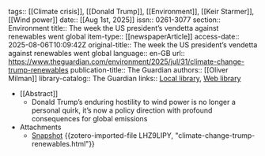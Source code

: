 tags:: [[Climate crisis]], [[Donald Trump]], [[Environment]], [[Keir Starmer]], [[Wind power]]
date:: [[Aug 1st, 2025]]
issn:: 0261-3077
section:: Environment
title:: The week the US president’s vendetta against renewables went global
item-type:: [[newspaperArticle]]
access-date:: 2025-08-06T10:09:42Z
original-title:: The week the US president’s vendetta against renewables went global
language:: en-GB
url:: https://www.theguardian.com/environment/2025/jul/31/climate-change-trump-renewables
publication-title:: The Guardian
authors:: [[Oliver Milman]]
library-catalog:: The Guardian
links:: [Local library](zotero://select/library/items/NTH3H8M5), [Web library](https://www.zotero.org/users/46463/items/NTH3H8M5)

- [[Abstract]]
	- Donald Trump’s enduring hostility to wind power is no longer a personal quirk​, it’s now a policy direction with profound consequences for global emissions
- Attachments
	- [Snapshot](https://www.theguardian.com/environment/2025/jul/31/climate-change-trump-renewables) {{zotero-imported-file LHZ9LIPY, "climate-change-trump-renewables.html"}}